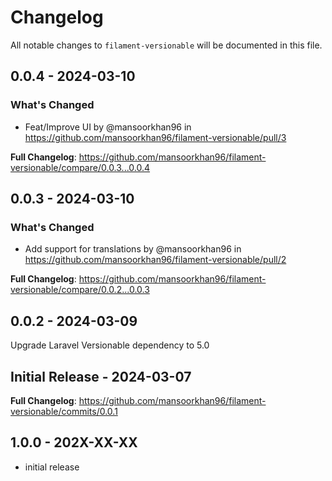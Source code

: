 # Changelog

All notable changes to `filament-versionable` will be documented in this file.

## 0.0.4 - 2024-03-10

### What's Changed

* Feat/Improve UI by @mansoorkhan96 in https://github.com/mansoorkhan96/filament-versionable/pull/3

**Full Changelog**: https://github.com/mansoorkhan96/filament-versionable/compare/0.0.3...0.0.4

## 0.0.3 - 2024-03-10

### What's Changed

* Add support for translations by @mansoorkhan96 in https://github.com/mansoorkhan96/filament-versionable/pull/2

**Full Changelog**: https://github.com/mansoorkhan96/filament-versionable/compare/0.0.2...0.0.3

## 0.0.2 - 2024-03-09

Upgrade Laravel Versionable dependency to 5.0

## Initial Release - 2024-03-07

**Full Changelog**: https://github.com/mansoorkhan96/filament-versionable/commits/0.0.1

## 1.0.0 - 202X-XX-XX

- initial release
